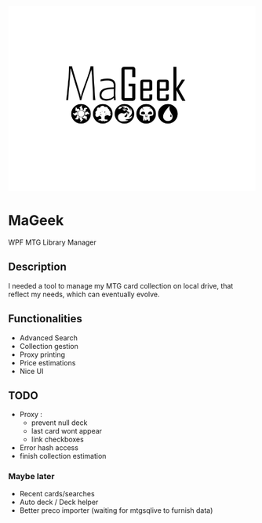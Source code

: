 ![MaGeek](/Graph/Title.png "MaGeek")

# MaGeek

WPF MTG Library Manager 

## Description

I needed a tool to manage my MTG card collection on local drive, that reflect my needs, which can eventually evolve.

## Functionalities

-	Advanced Search
-	Collection gestion
-	Proxy printing
-	Price estimations
-	Nice UI

## TODO

-	Proxy : 
	-	prevent null deck
	-	last card wont appear
	-	link checkboxes
- 	Error hash access
-	finish collection estimation

### Maybe later

-	Recent cards/searches 
-	Auto deck / Deck helper
-	Better preco importer (waiting for mtgsqlive to furnish data)